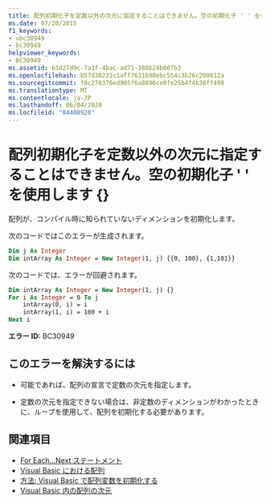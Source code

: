 ```yaml
---
title: 配列初期化子を定数以外の次元に指定することはできません。空の初期化子 ' ' を使用します {}
ms.date: 07/20/2015
f1_keywords:
- vbc30949
- bc30949
helpviewer_keywords:
- BC30949
ms.assetid: b3d27d9c-7a1f-4bac-ad71-388b24b807b3
ms.openlocfilehash: b57d30231c1aff7631b90ebc554c3b26c208612a
ms.sourcegitcommit: f8c270376ed905f6a8896ce0fe25b4f4b38ff498
ms.translationtype: MT
ms.contentlocale: ja-JP
ms.lasthandoff: 06/04/2020
ms.locfileid: "84408920"
---
```

# <a name="array-initializer-cannot-be-specified-for-a-non-constant-dimension-use-the-empty-initializer-"></a>配列初期化子を定数以外の次元に指定することはできません。空の初期化子 ' ' を使用します {}
配列が、コンパイル時に知られていないディメンションを初期化します。  
  
 次のコードではこのエラーが生成されます。  
  
```vb  
Dim j As Integer  
Dim intArray As Integer = New Integer(1, j) {{0, 100}, {1,101}}  
```  
  
 次のコードでは、エラーが回避されます。  
  
```vb  
Dim intArray As Integer = New Integer(1, j) {}  
For i As Integer = 0 To j  
    intArray(0, i) = i  
    intArray(1, i) = 100 + i  
Next i  
```  
  
 **エラー ID:** BC30949  
  
## <a name="to-correct-this-error"></a>このエラーを解決するには  
  
- 可能であれば、配列の宣言で定数の次元を指定します。  
  
- 定数の次元を指定できない場合は、非定数のディメンションがわかったときに、ループを使用して、配列を初期化する必要があります。  
  
## <a name="see-also"></a>関連項目

- [For Each...Next ステートメント](../language-reference/statements/for-each-next-statement.md)
- [Visual Basic における配列](../programming-guide/language-features/arrays/index.md)
- [方法: Visual Basic で配列変数を初期化する](../programming-guide/language-features/arrays/how-to-initialize-an-array-variable.md)
- [Visual Basic 内の配列の次元](../programming-guide/language-features/arrays/array-dimensions.md)
